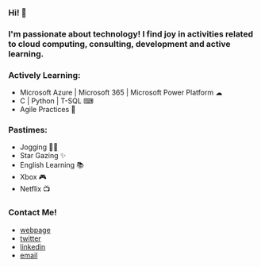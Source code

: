 ### Hi! 👋

### I'm passionate about technology! I find joy in activities related to cloud computing, consulting, development and active learning.

### Actively Learning:
 - Microsoft Azure | Microsoft 365 | Microsoft Power Platform ☁
 - C | Python | T-SQL ⌨
 - Agile Practices 🧠
 
### Pastimes:
 - Jogging 🤸‍♂️
 - Star Gazing ✨
 - English Learning 📚
 - Xbox 🎮
 - Netflix 📺
 
### Contact Me!
 - <a href="https://msalazar97.github.io" target="_blank">webpage</a>
 - <a href="https://twitter.com/msalazar_97" target="_blank">twitter</a>
 - <a href="https://www.linkedin.com/in/manuel-alejandro-salazar-avila/" target="_blank">linkedin</a>
 - <a href="mailto:manuel.salazaravila@outlook.com" target="_blank">email</a>
